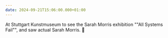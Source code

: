 ```yaml
---
date: 2024-09-21T15:06:00.000+01:00
---
```


At Stuttgart Kunstmuseum to see the Sarah Morris exhibition ""All Systems Fail"", and saw actual Sarah Morris. 🤩
